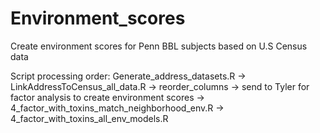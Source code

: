 # Environment_scores
Create environment scores for Penn BBL subjects based on U.S Census data 

Script processing order: Generate_address_datasets.R -> LinkAddressToCensus_all_data.R -> reorder_columns -> send to Tyler for factor analysis to create environment scores -> 4_factor_with_toxins_match_neighborhood_env.R -> 4_factor_with_toxins_all_env_models.R
